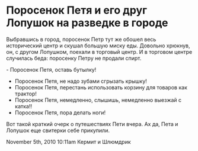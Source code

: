 # Поросенок Петя и его друг Лопушок на разведке в городе

Выбравшись в город, поросенок Петр тут же обошел весь исторический центр
и скушал большую миску еды. Довольно хрюкнув, он, с другом Лопушком,
поехали в торговый центр. И в торговом центре случилась беда: поросенку
Петру не продали спирт.

\- Поросенок Петя, оставь бутылку!  
- Поросенок Петя, не надо зубами сгрызать крышку!  
- Поросенок Петя, перестань использовать корзину для товаров как
трактор!  
- Поросенок Петя, немедленно, слышишь, немедленно выезжай с катка!!  
- Поросенок Петя, пора делать ноги!

Вот такой краткий очерк о путешествиях Пети вчера. Ах да, Пета и Лопушок
еще свитерки себе прикупили. 

<span id="timestamp"> November 5th, 2010 10:11am </span> <span
class="tag">Кермит и Шлюмдрик</span>
